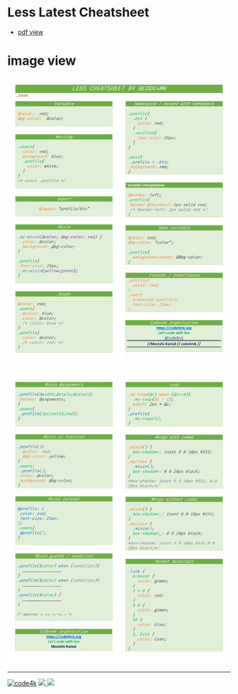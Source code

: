 # Less Latest Cheatsheet

* [pdf view](/pdf/less-cheatsheet-code4mk.pdf)

# image view

<p align="center" ><img src="images/less-cheatsheet-code4mk-1.png"></p>
<p align="center" ><img src="images/less-cheatsheet-code4mk-2.png"></p>


---
[![code4k](https://img.shields.io/badge/Powered-By-blue.svg)]() <a href="https://code4mk.org" ><img src="https://img.shields.io/badge/code4mk-.org-red.svg" > <a href="https://twitter.com/code4mk" ><img src="https://img.shields.io/badge/%40-code4mk-brightgreen.svg" >
